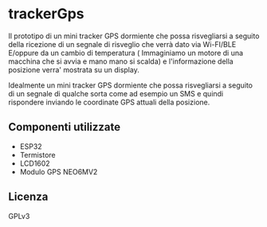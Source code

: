 # trackerGps


Il prototipo di un mini tracker GPS dormiente che possa risvegliarsi a seguito della ricezione di un segnale di risveglio che verrà dato via Wi-FI/BLE E/oppure da un cambio di temperatura ( Immaginiamo un motore di una macchina che si avvia e mano mano si scalda) e l'informazione della posizione verra' mostrata su un display.

Idealmente un mini tracker GPS dormiente che possa risvegliarsi a seguito di un segnale  di qualche sorta come ad esempio un SMS e quindi rispondere inviando le coordinate GPS attuali della posizione. 


## Componenti utilizzate

- ESP32
- Termistore
- LCD1602
- Modulo GPS NEO6MV2

## Licenza
GPLv3
